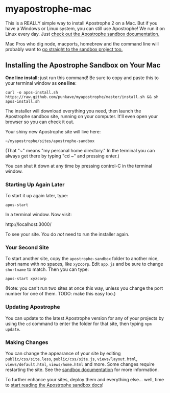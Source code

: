 # myapostrophe-mac

This is a REALLY simple way to install Apostrophe 2 on a Mac. But if you have a Windows or Linux system, you can still use Apostrophe! We run it on Linux every day. Just [check out the Apostrophe sandbox documentation.](http://github.com/punkave/apostrophe-sandbox)

Mac Pros who dig node, macports, homebrew and the command line will probably want to [go straight to the sandbox project too.](http://github.com/punkave/apostrophe-sandbox)

## Installing the Apostrophe Sandbox on Your Mac

**One line install:** just run this command! Be sure to copy and paste this to your terminal window as **one line**:

    curl -o apos-install.sh https://raw.github.com/punkave/myapostrophe/master/install.sh && sh apos-install.sh

The installer will download everything you need, then launch the Apostrophe sandbox site, running on your computer. It'll even open your browser so you can check it out.

Your shiny new Apostrophe site will live here:

    ~/myapostrophe/sites/apostrophe-sandbox

(That "~" means "my personal home directory." In the terminal you can always get there by typing "cd ~" and pressing enter.)

You can shut it down at any time by pressing control-C in the terminal window.

### Starting Up Again Later

To start it up again later, type:

    apos-start

In a terminal window. Now visit:

http://localhost:3000/

To see your site. You do *not* need to run the installer again.

### Your Second Site

To start another site, copy the `apostrophe-sandbox` folder to another nice, short name with no spaces, like `xyzcorp`. Edit `app.js` and be sure to change `shortname` to match. Then you can type:

    apos-start xyzcorp

(Note: you can't run two sites at once this way, unless you change the port number for one of them. TODO: make this easy too.)

### Updating Apostrophe

You can update to the latest Apostrophe version for any of your projects by using the `cd` command to enter the folder for that site, then typing `npm update`.

### Making Changes

You can change the appearance of your site by editing `public/css/site.less`, `public/css/site.js`, `views/layout.html`, `views/default.html`, `views/home.html` and more. Some changes require restarting the site. See the [sandbox documentation](http://github.com/punkave/apostrophe-sandbox) for more information.

To further enhance your sites, deploy them and everything else... well, time to [start reading the Apostrophe sandbox docs](http://github.com/punkave/apostrophe-sandbox)!

